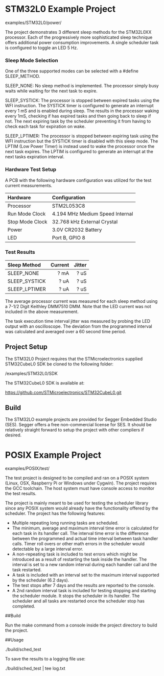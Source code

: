 # STM32L0 Example Project 

examples/STM32L0/power/

The project demonstrates 3 different sleep methods for the STM32L0XX processor. Each of the progressively more sophisticated sleep technique offers additional power consumption improvements.  A single scheduler task is configured to toggle an LED 5 Hz.
    
### Sleep Mode Selection

One of the three supported modes can be selected with a #define SLEEP_METHOD.

SLEEP_NONE:  No sleep method is implemented. The processor simply busy waits while waiting for the next task to expire.

SLEEP_SYSTICK:  The processor is stopped between expired tasks using the WFI instruction.  The SYSTICK timer is configured to generate an interrupt every 1 mS and is enabled during sleep. The results in the processor waking every 1mS, checking if has expired tasks and then going back to sleep if not.   The next expiring task by the scheduler preventing it from having to check each task for expiration on wake.

SLEEP_LPTIMER: The processor is stopped between expiring task using the WFI instruction but the SYSTICK timer is disabled with this sleep mode.   The LPTIM (Low Power Timer) is instead used to wake the processor once the next task expires.  The LPTIM is configured to generate an interrupt at the next tasks expiration interval.   

### Hardware Test Setup

A PCB with the following hardware configuration was utilized for the test current measurements.

| Hardware        | Configuration                   |
| :----           | :----                           |
| Processor       | STM2L053C8                      |
| Run Mode Clock  | 4.194 MHz Medium Speed Internal |
| Stop Mode Clock | 32.768 kHz External Crystal     |
| Power           | 3.0V CR2032 Battery             |
| LED             | Port B, GPIO 8                  |

### Test Results

| Sleep Method   | Current | Jitter |
| :----          | ----:   | ----:  |    
| SLEEP_NONE     | ? mA    | ? uS   |
| SLEEP_SYSTICK  | ? uA    | ? uS   |
| SLEEP_LPTIMER  | ? uA    | ? uS   |

The average processor current was measured for each sleep method using a 7-1/2 Digit Keithley DMM7510 DMM.  Note that the LED current was not included in the above measurement.

The task execution time interval jitter was measured by probing the LED output with an oscilloscope.  The deviation from the programmed interval was calculated and averaged over a 60 second time period.

## Project Setup

The STM32L0 Project requires that the STMicroelectronics supplied STM32CubeL0 SDK be cloned to the following folder:

/examples/STM32L0/SDK

The STM32CubeL0 SDK is available at:

https://github.com/STMicroelectronics/STM32CubeL0.git

## Build

The STM32LO example projects are provided for Segger Embedded Studio (SES).  Segger offers a free non-commercial license for SES. It should be relatively straight forward to setup the project with other compliers if desired.

# POSIX Example Project

examples/POSIX/test/

The test project is designed to be compiled and ran on a POSIX system (Linux, OSX, Raspberry Pi or Windows under Cygwin).  The project requires the GCC toolchain.  The host system must have console access to monitor the test results.

The project is mainly meant to be used for testing the scheduler library since any POSIX system would already have the functionality offered by the scheduler.  The project has the following features: 

  - Multiple repeating long running tasks are scheduled.
  - The minimum, average and maximum interval time error is calculated for each task in its handler call.  The interval time error is the difference between the programmed and actual time interval between task handler calls.  Timer roll overs or other math errors in the scheduler would detectable by a large interval error.
  - A non-repeating task is included to test errors which might be introduced as a result of restarting the task inside the  handler.  The interval is set to a new random interval during each  handler call and the task restarted.
  - A task is included with an interval set to the maximum interval supported by the scheduler (6.2 days).
  - The test stops after 7 days and the results are reported to the console.
  - A 2nd random interval task is included for testing stopping and starting the scheduler module.  It stops the scheduler in its handler.  The scheduler and all tasks are restarted once the scheduler stop has completed.

##Build

Run the make command from a console inside the project directory to build the project.

##Usage

./build/sched_test

To save the results to a logging file use:

./build/sched_test | tee log.txt


